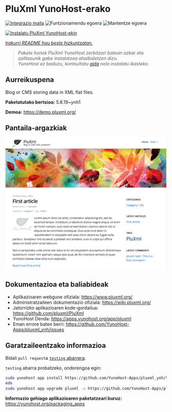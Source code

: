 <!--
Ohart ongi: README hau automatikoki sortu da <https://github.com/YunoHost/apps/tree/master/tools/readme_generator>ri esker
EZ editatu eskuz.
-->

# PluXml YunoHost-erako

[![Integrazio maila](https://apps.yunohost.org/badge/integration/pluxml)](https://ci-apps.yunohost.org/ci/apps/pluxml/)
![Funtzionamendu egoera](https://apps.yunohost.org/badge/state/pluxml)
![Mantentze egoera](https://apps.yunohost.org/badge/maintained/pluxml)

[![Instalatu PluXml YunoHost-ekin](https://install-app.yunohost.org/install-with-yunohost.svg)](https://install-app.yunohost.org/?app=pluxml)

*[Irakurri README hau beste hizkuntzatan.](./ALL_README.md)*

> *Pakete honek PluXml YunoHost zerbitzari batean azkar eta zailtasunik gabe instalatzea ahalbidetzen dizu.*  
> *YunoHost ez baduzu, kontsultatu [gida](https://yunohost.org/install) nola instalatu ikasteko.*

## Aurreikuspena

Blog or CMS storing data in XML flat files.


**Paketatutako bertsioa:** 5.8.19~ynh1

**Demoa:** <https://demo.pluxml.org/>

## Pantaila-argazkiak

![PluXml(r)en pantaila-argazkia](./doc/screenshots/screenshot.png)

## Dokumentazioa eta baliabideak

- Aplikazioaren webgune ofiziala: <https://www.pluxml.org/>
- Administratzaileen dokumentazio ofiziala: <https://wiki.pluxml.org/>
- Jatorrizko aplikazioaren kode-gordailua: <https://github.com/pluxml/PluXml>
- YunoHost Denda: <https://apps.yunohost.org/app/pluxml>
- Eman errore baten berri: <https://github.com/YunoHost-Apps/pluxml_ynh/issues>

## Garatzaileentzako informazioa

Bidali `pull request`a [`testing` abarrera](https://github.com/YunoHost-Apps/pluxml_ynh/tree/testing).

`testing` abarra probatzeko, ondorengoa egin:

```bash
sudo yunohost app install https://github.com/YunoHost-Apps/pluxml_ynh/tree/testing --debug
edo
sudo yunohost app upgrade pluxml -u https://github.com/YunoHost-Apps/pluxml_ynh/tree/testing --debug
```

**Informazio gehiago aplikazioaren paketatzeari buruz:** <https://yunohost.org/packaging_apps>
